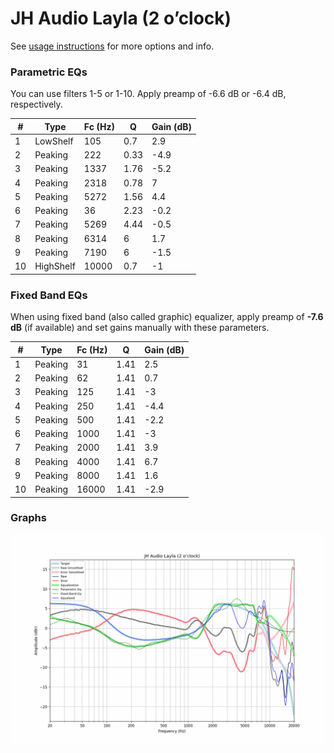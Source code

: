 # JH Audio Layla (2 o’clock)
See [usage instructions](https://github.com/jaakkopasanen/AutoEq#usage) for more options and info.

### Parametric EQs
You can use filters 1-5 or 1-10. Apply preamp of -6.6 dB or -6.4 dB, respectively.

|   # | Type      |   Fc (Hz) |    Q |   Gain (dB) |
|-----|-----------|-----------|------|-------------|
|   1 | LowShelf  |       105 | 0.7  |         2.9 |
|   2 | Peaking   |       222 | 0.33 |        -4.9 |
|   3 | Peaking   |      1337 | 1.76 |        -5.2 |
|   4 | Peaking   |      2318 | 0.78 |         7   |
|   5 | Peaking   |      5272 | 1.56 |         4.4 |
|   6 | Peaking   |        36 | 2.23 |        -0.2 |
|   7 | Peaking   |      5269 | 4.44 |        -0.5 |
|   8 | Peaking   |      6314 | 6    |         1.7 |
|   9 | Peaking   |      7190 | 6    |        -1.5 |
|  10 | HighShelf |     10000 | 0.7  |        -1   |

### Fixed Band EQs
When using fixed band (also called graphic) equalizer, apply preamp of **-7.6 dB** (if available) and set gains manually with these parameters.

|   # | Type    |   Fc (Hz) |    Q |   Gain (dB) |
|-----|---------|-----------|------|-------------|
|   1 | Peaking |        31 | 1.41 |         2.5 |
|   2 | Peaking |        62 | 1.41 |         0.7 |
|   3 | Peaking |       125 | 1.41 |        -3   |
|   4 | Peaking |       250 | 1.41 |        -4.4 |
|   5 | Peaking |       500 | 1.41 |        -2.2 |
|   6 | Peaking |      1000 | 1.41 |        -3   |
|   7 | Peaking |      2000 | 1.41 |         3.9 |
|   8 | Peaking |      4000 | 1.41 |         6.7 |
|   9 | Peaking |      8000 | 1.41 |         1.6 |
|  10 | Peaking |     16000 | 1.41 |        -2.9 |

### Graphs
![](./JH%20Audio%20Layla%20(2%20o%E2%80%99clock).png)
